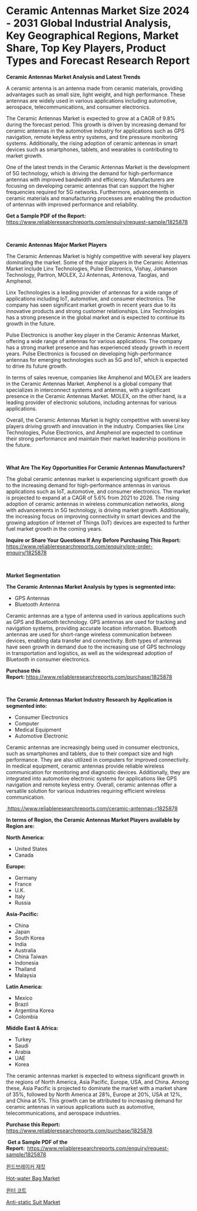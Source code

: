 <p><h1>Ceramic Antennas Market Size 2024 - 2031 Global Industrial Analysis, Key Geographical Regions, Market Share, Top Key Players, Product Types and Forecast Research Report</h1></p><p><strong>Ceramic Antennas Market Analysis and Latest Trends</strong></p>
<p><p>A ceramic antenna is an antenna made from ceramic materials, providing advantages such as small size, light weight, and high performance. These antennas are widely used in various applications including automotive, aerospace, telecommunications, and consumer electronics.</p><p>The Ceramic Antennas Market is expected to grow at a CAGR of 9.8% during the forecast period. This growth is driven by increasing demand for ceramic antennas in the automotive industry for applications such as GPS navigation, remote keyless entry systems, and tire pressure monitoring systems. Additionally, the rising adoption of ceramic antennas in smart devices such as smartphones, tablets, and wearables is contributing to market growth.</p><p>One of the latest trends in the Ceramic Antennas Market is the development of 5G technology, which is driving the demand for high-performance antennas with improved bandwidth and efficiency. Manufacturers are focusing on developing ceramic antennas that can support the higher frequencies required for 5G networks. Furthermore, advancements in ceramic materials and manufacturing processes are enabling the production of antennas with improved performance and reliability.</p></p>
<p><strong>Get a Sample PDF of the Report:&nbsp;</strong> <a href="https://www.reliableresearchreports.com/enquiry/request-sample/1825878">https://www.reliableresearchreports.com/enquiry/request-sample/1825878</a></p>
<p>&nbsp;</p>
<p><strong>Ceramic Antennas Major Market Players</strong></p>
<p><p>The Ceramic Antennas Market is highly competitive with several key players dominating the market. Some of the major players in the Ceramic Antennas Market include Linx Technologies, Pulse Electronics, Vishay, Johanson Technology, Partron, MOLEX, 2J Antennas, Antenova, Taoglas, and Amphenol.</p><p>Linx Technologies is a leading provider of antennas for a wide range of applications including IoT, automotive, and consumer electronics. The company has seen significant market growth in recent years due to its innovative products and strong customer relationships. Linx Technologies has a strong presence in the global market and is expected to continue its growth in the future.</p><p>Pulse Electronics is another key player in the Ceramic Antennas Market, offering a wide range of antennas for various applications. The company has a strong market presence and has experienced steady growth in recent years. Pulse Electronics is focused on developing high-performance antennas for emerging technologies such as 5G and IoT, which is expected to drive its future growth.</p><p>In terms of sales revenue, companies like Amphenol and MOLEX are leaders in the Ceramic Antennas Market. Amphenol is a global company that specializes in interconnect systems and antennas, with a significant presence in the Ceramic Antennas Market. MOLEX, on the other hand, is a leading provider of electronic solutions, including antennas for various applications.</p><p>Overall, the Ceramic Antennas Market is highly competitive with several key players driving growth and innovation in the industry. Companies like Linx Technologies, Pulse Electronics, and Amphenol are expected to continue their strong performance and maintain their market leadership positions in the future.</p></p>
<p>&nbsp;</p>
<p><strong>What Are The Key Opportunities For Ceramic Antennas Manufacturers?</strong></p>
<p><p>The global ceramic antennas market is experiencing significant growth due to the increasing demand for high-performance antennas in various applications such as IoT, automotive, and consumer electronics. The market is projected to expand at a CAGR of 5.6% from 2021 to 2026. The rising adoption of ceramic antennas in wireless communication networks, along with advancements in 5G technology, is driving market growth. Additionally, the increasing focus on improving connectivity in smart devices and the growing adoption of Internet of Things (IoT) devices are expected to further fuel market growth in the coming years.</p></p>
<p><strong>Inquire or Share Your Questions If Any Before Purchasing This Report:</strong> <a href="https://www.reliableresearchreports.com/enquiry/pre-order-enquiry/1825878">https://www.reliableresearchreports.com/enquiry/pre-order-enquiry/1825878</a></p>
<p>&nbsp;</p>
<p><strong>Market Segmentation</strong></p>
<p><strong>The Ceramic Antennas Market Analysis by types is segmented into:</strong></p>
<p><ul><li>GPS Antennas</li><li>Bluetooth Antenna</li></ul></p>
<p><p>Ceramic antennas are a type of antenna used in various applications such as GPS and Bluetooth technology. GPS antennas are used for tracking and navigation systems, providing accurate location information. Bluetooth antennas are used for short-range wireless communication between devices, enabling data transfer and connectivity. Both types of antennas have seen growth in demand due to the increasing use of GPS technology in transportation and logistics, as well as the widespread adoption of Bluetooth in consumer electronics.</p></p>
<p><strong>Purchase this Report:&nbsp;</strong><a href="https://www.reliableresearchreports.com/purchase/1825878">https://www.reliableresearchreports.com/purchase/1825878</a></p>
<p>&nbsp;</p>
<p><strong>The Ceramic Antennas Market Industry Research by Application is segmented into:</strong></p>
<p><ul><li>Consumer Electronics</li><li>Computer</li><li>Medical Equipment</li><li>Automotive Electronic</li></ul></p>
<p><p>Ceramic antennas are increasingly being used in consumer electronics, such as smartphones and tablets, due to their compact size and high performance. They are also utilized in computers for improved connectivity. In medical equipment, ceramic antennas provide reliable wireless communication for monitoring and diagnostic devices. Additionally, they are integrated into automotive electronic systems for applications like GPS navigation and remote keyless entry. Overall, ceramic antennas offer a versatile solution for various industries requiring efficient wireless communication.</p></p>
<p><a href="https://www.reliableresearchreports.com/ceramic-antennas-r1825878">&nbsp;https://www.reliableresearchreports.com/ceramic-antennas-r1825878</a></p>
<p><strong>In terms of Region, the Ceramic Antennas Market Players available by Region are:</strong></p>
<p>
    <p> <strong> North America: </strong>
        <ul>
            <li>United States</li>
            <li>Canada</li>
        </ul>
        </p> 
    <p> <strong> Europe: </strong>
        <ul>
            <li>Germany</li>
            <li>France</li>
            <li>U.K.</li>
            <li>Italy</li>
            <li>Russia</li>
        </ul>
        </p> 
    <p> <strong> Asia-Pacific: </strong>
        <ul>
            <li>China</li>
            <li>Japan</li>
            <li>South Korea</li>
            <li>India</li>
            <li>Australia</li>
            <li>China Taiwan</li>
            <li>Indonesia</li>
            <li>Thailand</li>
            <li>Malaysia</li>
        </ul>
        </p> 
    <p> <strong> Latin America: </strong>
        <ul>
            <li>Mexico</li>
            <li>Brazil</li>
            <li>Argentina Korea</li>
            <li>Colombia</li>
        </ul>
        </p> 
    <p> <strong> Middle East & Africa: </strong>
        <ul>
            <li>Turkey</li>
            <li>Saudi</li>
            <li>Arabia</li>
            <li>UAE</li>
            <li>Korea</li>
        </ul>
    </p>
    </p>
<p><p>The ceramic antennas market is expected to witness significant growth in the regions of North America, Asia Pacific, Europe, USA, and China. Among these, Asia Pacific is projected to dominate the market with a market share of 35%, followed by North America at 28%, Europe at 20%, USA at 12%, and China at 5%. This growth can be attributed to increasing demand for ceramic antennas in various applications such as automotive, telecommunications, and aerospace industries.</p></p>
<p><strong>Purchase this Report: </strong><a href="https://www.reliableresearchreports.com/purchase/1825878">https://www.reliableresearchreports.com/purchase/1825878</a></p>
<p>&nbsp;<strong>Get a Sample PDF of the Report:&nbsp;&nbsp;</strong><a href="https://www.reliableresearchreports.com/enquiry/request-sample/1825878">https://www.reliableresearchreports.com/enquiry/request-sample/1825878</a></p>
<p><strong></strong></p>
<p><p><a href="https://github.com/RickyMetzDVM/Market-Research-Report-List-1/blob/main/6559579155306.md">윈드브레이커 재킷</a></p><p><a href="https://github.com/phuonganhit041011/Market-Research-Report-List-1/blob/main/hot-water-bag-market.md">Hot-water Bag Market</a></p><p><a href="https://github.com/naiemislamrayan2/Market-Research-Report-List-1/blob/main/5466946155307.md">윈터 코트</a></p><p><a href="https://github.com/nhteumcc68/Market-Research-Report-List-1/blob/main/anti-static-suit-market.md">Anti-static Suit Market</a></p></p>